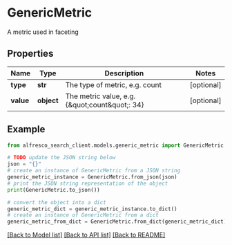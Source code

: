 # GenericMetric

A metric used in faceting

## Properties

Name | Type | Description | Notes
------------ | ------------- | ------------- | -------------
**type** | **str** | The type of metric, e.g. count | [optional] 
**value** | **object** | The metric value, e.g. {\&quot;count\&quot;: 34}  | [optional] 

## Example

```python
from alfresco_search_client.models.generic_metric import GenericMetric

# TODO update the JSON string below
json = "{}"
# create an instance of GenericMetric from a JSON string
generic_metric_instance = GenericMetric.from_json(json)
# print the JSON string representation of the object
print(GenericMetric.to_json())

# convert the object into a dict
generic_metric_dict = generic_metric_instance.to_dict()
# create an instance of GenericMetric from a dict
generic_metric_from_dict = GenericMetric.from_dict(generic_metric_dict)
```
[[Back to Model list]](../README.md#documentation-for-models) [[Back to API list]](../README.md#documentation-for-api-endpoints) [[Back to README]](../README.md)


